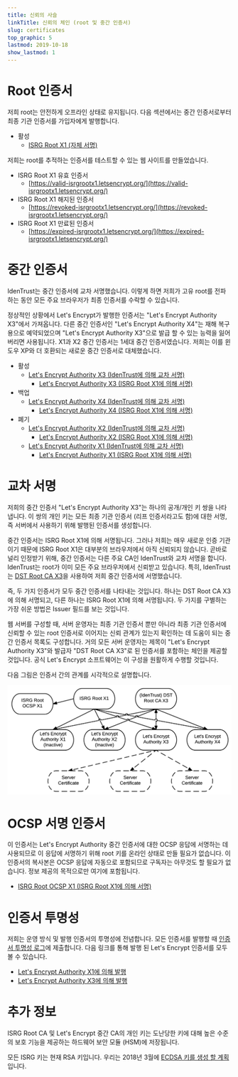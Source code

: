 ```yaml
---
title: 신뢰의 사슬
linkTitle: 신뢰의 체인 (root 및 중간 인증서)
slug: certificates
top_graphic: 5
lastmod: 2019-10-18
show_lastmod: 1
---
```



# Root 인증서

저희 root는 안전하게 오프라인 상태로 유지됩니다. 다음 섹션에서는 중간 인증서로부터 최종 기관 인증서를 가입자에게 발행합니다.

* 활성
  * [ISRG Root X1 (자체 서명)](/certs/isrgrootx1.pem.txt)

저희는 root를 추적하는 인증서를 테스트할 수 있는 웹 사이트를 만들었습니다.

* ISRG Root X1 유효 인증서
  * [https://valid-isrgrootx1.letsencrypt.org/](https://valid-isrgrootx1.letsencrypt.org/)
* ISRG Root X1 해지된 인증서
  * [https://revoked-isrgrootx1.letsencrypt.org/](https://revoked-isrgrootx1.letsencrypt.org/)
* ISRG Root X1 만료된 인증서
  * [https://expired-isrgrootx1.letsencrypt.org/](https://expired-isrgrootx1.letsencrypt.org/)

# 중간 인증서

IdenTrust는 중간 인증서에 교차 서명했습니다. 이렇게 하면 저희가 고유 root를 전파하는 동안 모든 주요 브라우저가 최종 인증서를 수락할 수 있습니다.

정상적인 상황에서 Let's Encrypt가 발행한 인증서는 "Let's Encrypt Authority X3"에서 가져옵니다. 다른 중간 인증서인 "Let's Encrypt Authority X4"는 재해 복구용으로 예약되었으며 "Let's Encrypt Authority X3"으로 발급 할 수 있는 능력을 잃어버리면 사용됩니다. X1과 X2 중간 인증서는 1세대 중간 인증서였습니다. 저희는 이를 윈도우 XP와 더 호환되는 새로운 중간 인증서로 대체했습니다.

* 활성
  * [Let's Encrypt Authority X3 (IdenTrust에 의해 교차 서명)](/certs/lets-encrypt-x3-cross-signed.pem.txt)
    * [Let's Encrypt Authority X3 (ISRG Root X1에 의해 서명)](/certs/letsencryptauthorityx3.pem.txt)
* 백업
  * [Let's Encrypt Authority X4 (IdenTrust에 의해 교차 서명)](/certs/lets-encrypt-x4-cross-signed.pem.txt)
    * [Let's Encrypt Authority X4 (ISRG Root X1에 의해 서명)](/certs/letsencryptauthorityx4.pem.txt)
* 폐기
  * [Let's Encrypt Authority X2 (IdenTrust에 의해 교차 서명)](/certs/lets-encrypt-x2-cross-signed.pem.txt)
    * [Let's Encrypt Authority X2 (ISRG Root X1에 의해 서명)](/certs/letsencryptauthorityx2.pem.txt)
  * [Let's Encrypt Authority X1 (IdenTrust에 의해 교차 서명)](/certs/lets-encrypt-x1-cross-signed.pem.txt)
    * [Let's Encrypt Authority X1 (ISRG Root X1에 의해 서명)](/certs/letsencryptauthorityx1.pem.txt)

# 교차 서명

저희의 중간 인증서 "Let's Encrypt Authority X3"는 하나의 공개/개인 키 쌍을 나타냅니다. 이 쌍의 개인 키는 모든 최종 기관 인증서 (리프 인증서라고도 함)에 대한 서명, 즉 서버에서 사용하기 위해 발행된 인증서를 생성합니다.

중간 인증서는 ISRG Root X1에 의해 서명됩니다. 그러나 저희는 매우 새로운 인증 기관이기 때문에 ISRG Root X1은 대부분의 브라우저에서 아직 신뢰되지 않습니다. 곧바로 널리 인정받기 위해, 중간 인증서는 다른 주요 CA인 IdenTrust와 교차 서명을 합니다. IdenTrust는 root가 이미 모든 주요 브라우저에서 신뢰받고 있습니다. 특히, IdenTrust는 [DST Root CA X3](https://www.identrust.com/certificates/trustid/root-download-x3.html)을 사용하여 저희 중간 인증서에 서명했습니다.

즉, 두 가지 인증서가 모두 중간 인증서를 나타내는 것입니다. 하나는 DST Root CA X3에 의해 서명되고, 다른 하나는 ISRG Root X1에 의해 서명됩니다. 두 가지를 구별하는 가장 쉬운 방법은 Issuer 필드를 보는 것입니다.

웹 서버를 구성할 때, 서버 운영자는 최종 기관 인증서 뿐만 아니라 최종 기관 인증서에 신뢰할 수 있는 root 인증서로 이어지는 신뢰 관계가 있는지 확인하는 데 도움이 되는 중간 인증서 목록도 구성합니다. 거의 모든 서버 운영자는 제목이 "Let's Encrypt Authority X3"와 발급자 "DST Root CA X3"로 된 인증서를 포함하는 체인을 제공할 것입니다. 공식 Let's Encrypt 소프트웨어는 이 구성을 원활하게 수행할 것입니다.

다음 그림은 인증서 간의 관계를 시각적으로 설명합니다.

<img src="/certs/isrg-keys.png" alt="ISRG Key relationship diagram">

# OCSP 서명 인증서

이 인증서는 Let's Encrypt Authority 중간 인증서에 대한 OCSP 응답에 서명하는 데 사용되므로 이 응답에 서명하기 위해 root 키를 온라인 상태로 만들 필요가 없습니다. 이 인증서의 복사본은 OCSP 응답에 자동으로 포함되므로 구독자는 아무것도 할 필요가 없습니다. 정보 제공의 목적으로만 여기에 포함됩니다.

* [ISRG Root OCSP X1 (ISRG Root X1에 의해 서명)](/certs/isrg-root-ocsp-x1.pem.txt)

# 인증서 투명성

저희는 운영 방식 및 발행 인증서의 투명성에 전념합니다. 모든 인증서를 발행할 때 [인증서 투명성 로그](https://www.certificate-transparency.org/)에 제출합니다. 다음 링크를 통해 발행 된 Let's Encrypt 인증서를 모두 볼 수 있습니다.

* [Let's Encrypt Authority X1에 의해 발행](https://crt.sh/?Identity=%25&iCAID=7395)
* [Let's Encrypt Authority X3에 의해 발행](https://crt.sh/?Identity=%25&iCAID=16418)

# 추가 정보

ISRG Root CA 및 Let's Encrypt 중간 CA의 개인 키는 도난당한 키에 대해 높은 수준의 보호 기능을 제공하는 하드웨어 보안 모듈 (HSM)에 저장됩니다.

모든 ISRG 키는 현재 RSA 키입니다. 우리는 2018년 3월에 [ECDSA 키를 생성 할 계획](/upcoming-features)입니다.
